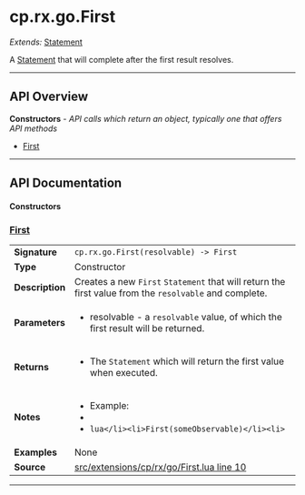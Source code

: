 # cp.rx.go.First

_Extends:_ [Statement](cp.rx.go.Statement.md)

A [Statement](cp.rx.go.Statement.md) that will complete after the first result resolves.

---

## API Overview
**Constructors** - _API calls which return an object, typically one that offers API methods_
 * [First](#first)


---

## API Documentation

#### Constructors


### [First](#first)

|                                             |                                                                                     |
| --------------------------------------------|-------------------------------------------------------------------------------------|
| **Signature**                               | `cp.rx.go.First(resolvable) -> First`                                                                    |
| **Type**                                    | Constructor                                                                     |
| **Description**                             | Creates a new `First` `Statement` that will return the first value from the `resolvable` and complete.                                                                     |
| **Parameters**                              | <ul><li>resolvable  - a `resolvable` value, of which the first result will be returned.</li></ul> |
| **Returns**                                 | <ul><li>The `Statement` which will return the first value when executed.</li></ul>          |
| **Notes**                                   | <ul><li>Example:</li><li></li><li>```lua</li><li>First(someObservable)</li><li>```</li></ul> |
| **Examples**                                | None |
| **Source**                                  | [src/extensions/cp/rx/go/First.lua line 10](https://github.com/CommandPost/CommandPost/blob/develop/src/extensions/cp/rx/go/First.lua#L10) |

---

